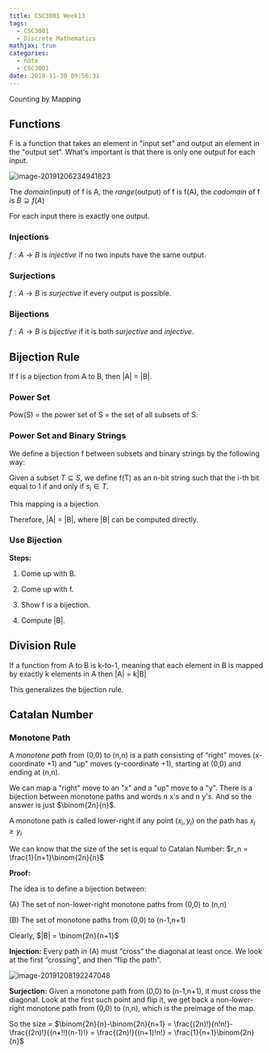```yaml
---
title: CSC3001 Week13
tags:
  - CSC3001
  - Discrete Mathematics
mathjax: true
categories:
  - note
  - CSC3001
date: 2019-11-30 09:56:31
---
```


 Counting by Mapping 

## Functions

F is a function that takes an element in "input set" and output an element in the "output set". What's important is that there is only one output for each input.

![image-20191206234941823](/image-20191206234941823.png)

The *domain*(input) of f is A, the *range*(output) of f is f(A), the *codomain* of f is $B \supseteq f(A)$

For each input there is exactly one output.

### Injections

$f: A \rightarrow B$ is *injective* if no two inputs have the same output.

### Surjections

$f: A \rightarrow B$ is *surjective* if every output is possible.

### Bijections

$f: A \rightarrow B$ is *bijective* if it is both *surjective* and *injective*.

## Bijection Rule

If f is a bijection from A to B, then |A| = |B|.  

### Power Set

Pow(S) = the power set of S = the set of all subsets of S.

### Power Set and Binary Strings

We define a bijection f between subsets and binary strings by the following way:

Given a subset $T \subseteq S$, we define f(T) as an n-bit string such that the i-th bit equal to 1 if and only if $s_i \in T$.

This mapping is a bijection.

Therefore, |A| = |B|, where |B| can be computed directly.

### Use Bijection

**Steps:**

1. Come up with B.

2. Come up with f.

3. Show f is a bijection.

4. Compute |B|. 

## Division Rule

If a function from A to B is k-to-1, meaning that each element in B is mapped by exactly k elements in A then |A| = k|B|

This generalizes the bijection rule.

## Catalan Number

### Monotone Path

A *monotone path* from (0,0) to (n,n) is a path consisting of “right" moves (x-coordinate +1) and “up" moves (y-coordinate +1), starting at (0,0) and ending at (n,n).  

We can map a "right" move to an "x" and a "up" move to a "y". There is  a bijection between monotone paths and words n x's and n y's. And so the answer is just $\binom{2n}{n}$.

A monotone path is called lower-right if any point $(x_i ,y_i)$ on the path has $x_i \geq y_i$

We can know that the size of the set is equal to Catalan Number: $r_n = \frac{1}{n+1}\binom{2n}{n}$

**Proof:** 

The idea is to define a bijection between:

(A) The set of non-lower-right monotone paths from (0,0) to (n,n)

(B) The set of monotone paths from (0,0) to (n-1,n+1)  

Clearly, $|B| = \binom{2n}{n+1}$

**Injection:** Every path in (A) must “cross” the diagonal at least once. We look at the first “crossing”, and then “flip the path”. 

![image-20191208192247048](/image-20191208192247048.png)

**Surjection:** Given a monotone path from (0,0) to (n-1,n+1), it must cross the diagonal. Look at the first such point and flip it, we get back a non-lower-right monotone path from (0,0) to (n,n), which is the preimage of the map. 

So the size = $\binom{2n}{n}-\binom{2n}{n+1} = \frac{(2n)!}{n!n!}-\frac{(2n)!}{(n+!!)(n-1)!} = \frac{(2n)!}{(n+1)!n!} = \frac{1}{n+1}\binom{2n}{n}$